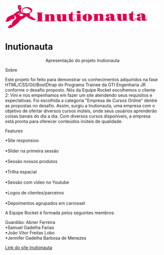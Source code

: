 <img src="/images/nomelogo.svg">
<h1>Inutionauta</h1>
<p align="center">Apresentação do projeto Inutionauta<p>
Sobre
<p>Este projeto foi feito para demonstrar os conhecimentos adquiridos na fase HTML/CSS/Git/BootDtrap do Programa Trainee da GTI Engenharia JR conforme o desafio proposto. Nós da Equipe Rocket escolhemos o cliente 2: Vini e nos empenhamos em fazer um site atendendo seus requisitos e expectativas. Foi escolhida a categoria "Empresa de Cursos Online" dentre as propostas no desafio. Assim, surgiu a Inutionauta, uma empresa com o objetivo de ofertar diversos cursos inúteis, onde seus usuários aprenderão coisas banais do dia a dia. Com diversos cursos disponíveis, a empresa está pronta para oferecer conteúdos inúteis de qualidade.<p>
Features
<p>•Site responsivo<br>
<br>•Slider na primeira sessão<br>
<br>•Sessão nossos produtos<br>
<br>•Trilha espacial<br>
<br>•Sessão com vídeo no Youtube<br>
<br>•Logos de clientes/parceiros<br>
<br>•Depoimentos agrupados em carrossel</p>

A Equipe Rocket é formada pelos seguintes membros:
<p>Guardião: Abner Ferreira<br>
•Samuel Gadelha Farias<br>
•João Vitor Freitas Lobo<br>
•Jennifer Gadelha Barbosa de Menezes<br>

<p><a href= https://inutionauta.netlify.app>Link do site Inutionauta<p>
